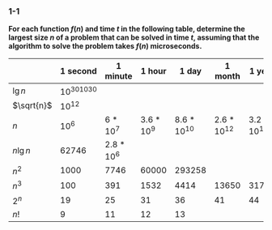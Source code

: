 ### 1-1

**For each function $f(n)$ and time $t$ in the following table, determine the largest size $n$ of a problem that can be solved in time $t$, assuming that the algorithm to solve the problem takes $f(n)$ microseconds.**

|            | 1 second      | 1 minute     | 1 hour       | 1 day         | 1 month       | 1 year        | 1 century     |
|------------|---------------|--------------|--------------|---------------|---------------|---------------|---------------|
| $\lg{n}$   | $10^{301030}$ |              |              |               |               |               |               |
| $\sqrt{n}$ | $10^{12}$     |              |              |               |               |               |               |
| $n$        | $10^{6}$      | $6*10^{7}$   | $3.6*10^{9}$ | $8.6*10^{10}$ | $2.6*10^{12}$ | $3.2*10^{13}$ | $3.2*10^{15}$ |
| $n \lg{n}$ | $62746$       | $2.8*10^{6}$ |              |               |               |               |               |
| $n^{2}$    | $1000$        | $7746$       | $60000$      | $293258$      |               |               |               |
| $n^{3}$    | $100$         | $391$        | $1532$       | $4414$        | $13650$       | $31748$       | $147361$      |
| $2^{n}$    | $19$          | $25$         | $31$         | $36$          | $41$          | $44$          | $51$          |
| $n!$       | $9$           | $11$         | $12$         | $13$          |               |               |               |